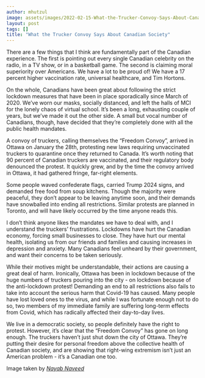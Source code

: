 ```yaml
---
author: mhutzul
image: assets/images/2022-02-15-What-the-Trucker-Convoy-Says-About-Canadian-Society.jpg
layout: post
tags: []
title: "What the Trucker Convoy Says About Canadian Society"
---
```


There are a few things that I think are fundamentally part of the
Canadian experience. The first is pointing out every single Canadian
celebrity on the radio, in a TV show, or in a basketball game. The
second is claiming moral superiority over Americans. We have a lot to
be proud of! We have a 17 percent higher vaccination rate, universal
healthcare, and Tim Hortons.

On the whole, Canadians have been great about following the strict
lockdown measures that have been in place sporadically since March of 2020. We’ve worn our masks, socially distanced, and left the halls of
MCI for the lonely chaos of virtual school. It’s been a long, exhausting couple of years, but we’ve made it out the other side. A
small but vocal number of Canadians, though, have decided that they’re completely done with all the public health mandates.

A convoy of truckers, calling themselves the “Freedom Convoy”, arrived
in Ottawa on January the 28th, protesting new laws requiring
unvaccinated truckers to quarantine once they returned to Canada. It’s
worth noting that 90 percent of Canadian truckers are vaccinated, and
their regulatory body denounced the protest. It quickly grew, and by
the time the convoy arrived in Ottawa, it had gathered fringe,
far-right elements.

Some people waved confederate flags, carried Trump 2024 signs, and
demanded free food from soup kitchens. Though the majority were
peaceful, they don’t appear to be leaving anytime soon, and their
demands have snowballed into ending all restrictions. Similar protests
are planned in Toronto, and will have likely occurred by the time
anyone reads this.

I don’t think anyone likes the mandates we have to deal with, and I
understand the truckers’ frustrations. Lockdowns have hurt the
Canadian economy, forcing small businesses to close. They have hurt
our mental health, isolating us from our friends and families and
causing increases in depression and anxiety. Many Canadians feel
unheard by their government, and want their concerns to be taken
seriously.

While their motives might be understandable, their actions are causing
a great deal of harm. Ironically, Ottawa has been in lockdown because
of the huge numbers of truckers pouring into the city - on lockdown
because of the anti-lockdown protest! Demanding an end to all
restrictions also fails to take into account the serious harm that
Covid-19 has caused. Many people have lost loved ones to the virus,
and while I was fortunate enough not to do so, two members of my
immediate family are suffering long-term effects from Covid, which has
radically affected their day-to-day lives.

We live in a democratic society, so people definitely have the right
to protest. However, it’s clear that the “Freedom Convoy” has gone on
long enough. The truckers haven’t just shut down the city of Ottawa.
They’re putting their desire for personal freedom above the collective
health of Canadian society, and are showing that right-wing extremism
isn’t just an American problem - it’s a Canadian one too.

Image taken by [*Nayab Naveed*](https://mcibeacon.com/member/nayab-naveed)
